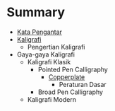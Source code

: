 # Summary

* [Kata Pengantar](README.md)
* [Kaligrafi](chapter1.md)
   * Pengertian Kaligrafi
* Gaya-gaya Kaligrafi
   * Kaligrafi Klasik
       * Pointed Pen Calligraphy
           * [Copperplate](English_Roundhand.md)
               * Peraturan Dasar
       * Broad Pen Calligraphy
   * Kaligrafi Modern

